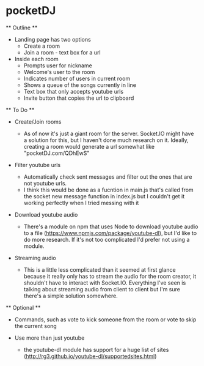 ﻿# pocketDJ

** Outline **

- Landing page has two options
  - Create a room
  - Join a room - text box for a url
- Inside each room
  - Prompts user for nickname
  - Welcome's user to the room
  - Indicates number of users in current room
  - Shows a queue of the songs currently in line
  - Text box that only accepts youtube urls
  - Invite button that copies the url to clipboard

** To Do **

- Create/Join rooms
  - As of now it's just a giant room for the server. Socket.IO might have a solution for this, but I haven't done much research on it. Ideally, creating a room would generate a url somewhat like "pocketDJ.com/QDhEwS"

- Filter youtube urls
  - Automatically check sent messages and filter out the ones that are not youtube urls.
  - I think this would be done as a fucntion in main.js that's called from the socket new message function in index.js but I couldn't get it working perfectly when I tried messing with it

- Download youtube audio
  - There's a module on npm that uses Node to download youtube audio to a file (https://www.npmjs.com/package/youtube-dl), but I'd like to do more research. If it's not too complicated I'd prefer not using a module.

- Streaming audio
  - This is a little less complicated than it seemed at first glance because it really only has to stream the audio for the room creator, it shouldn't have to interact with Socket.IO. Everything I've seen is talking about streaming audio from client to client but I'm sure there's a simple solution somewhere.

** Optional **

- Commands, such as vote to kick someone from the room or vote to skip the current song

- Use more than just youtube
  - the youtube-dl module has support for a huge list of sites (http://rg3.github.io/youtube-dl/supportedsites.html)
